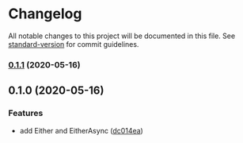 # Changelog

All notable changes to this project will be documented in this file. See [standard-version](https://github.com/conventional-changelog/standard-version) for commit guidelines.

### [0.1.1](https://github.com/ParomovEvg/useful-monads/compare/v0.1.0...v0.1.1) (2020-05-16)

## 0.1.0 (2020-05-16)

### Features

- add Either and EitherAsync ([dc014ea](https://github.com/ParomovEvg/useful-monads/commit/dc014ea112f5ad3c3ba9358fbd2af385b04f0c39))
